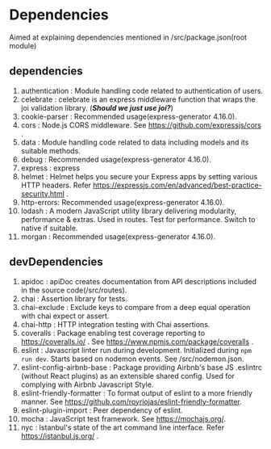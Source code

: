 # Dependencies

Aimed at explaining dependencies mentioned in /src/package.json(root module)

## dependencies
1. authentication : Module handling code related to authentication of users.
2. celebrate : celebrate is an express middleware function that wraps the joi validation library. (***Should we just use joi?***)
3. cookie-parser : Recommended usage(express-generator 4.16.0).
4. cors : Node.js CORS middleware. See https://github.com/expressjs/cors .
5. data : Module handling code related to data including models and its suitable
methods.
6. debug : Recommended usage(express-generator 4.16.0).
7. express : express
8. helmet : Helmet helps you secure your Express apps by setting various HTTP
headers. Refer https://expressjs.com/en/advanced/best-practice-security.html .
9. http-errors: Recommended usage(express-generator 4.16.0).
10. lodash : A modern JavaScript utility library delivering modularity,
performance & extras. Used in routes. Test for performance. Switch to native if
suitable.
11. morgan : Recommended usage(express-generator 4.16.0).

## devDependencies

1. apidoc : apiDoc creates documentation from API descriptions included in the source code(/src/routes).
2. chai : Assertion library for tests.
3. chai-exclude : Exclude keys to compare from a deep equal operation with chai expect or assert.
4. chai-http : HTTP integration testing with Chai assertions.
5. coveralls : Package enabling test coverage reporting to https://coveralls.io/ . See https://www.npmjs.com/package/coveralls .
6. eslint : Javascript linter run during development. Initialized during ``npm
run dev``. Starts based on nodemon events. See /src/nodemon.json.
7. eslint-config-airbnb-base : Package providing Airbnb's base JS .eslintrc
(without React plugins) as an extensible shared config. Used for complying with
Airbnb Javascript Style.
8. eslint-friendly-formatter : To format output of eslint to a more friendly
manner. See https://github.com/royriojas/eslint-friendly-formatter.
9. eslint-plugin-import : Peer dependency of eslint.
10. mocha : JavaScript test framework. See https://mochajs.org/.
11. nyc : Istanbul's state of the art command line interface. Refer https://istanbul.js.org/ .
